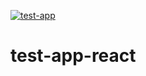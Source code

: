 [![test-app](https://img.shields.io/endpoint?url=https://dashboard.cypress.io/badge/simple/6si1e7/master&style=flat&logo=cypress)](https://dashboard.cypress.io/projects/6si1e7/runs)

# test-app-react
